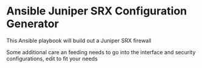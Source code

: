 # Ansible Juniper SRX Configuration Generator

This Ansible playbook will build out a Juniper SRX firewall

Some additional care an feeding needs to go into the interface and security configurations, edit to fit your needs